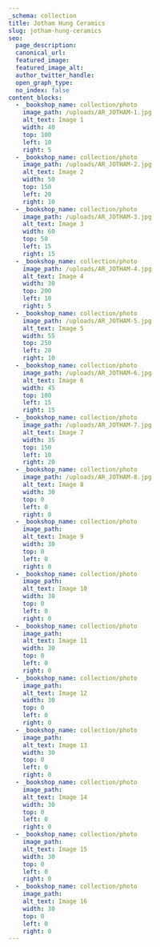 ```yaml
---
_schema: collection
title: Jotham Hung Ceramics
slug: jotham-hung-ceramics
seo:
  page_description:
  canonical_url:
  featured_image:
  featured_image_alt:
  author_twitter_handle:
  open_graph_type:
  no_index: false
content_blocks:
  - _bookshop_name: collection/photo
    image_path: /uploads/AR_JOTHAM-1.jpg
    alt_text: Image 1
    width: 40
    top: 100
    left: 10
    right: 5
  - _bookshop_name: collection/photo
    image_path: /uploads/AR_JOTHAM-2.jpg
    alt_text: Image 2
    width: 50
    top: 150
    left: 20
    right: 10
  - _bookshop_name: collection/photo
    image_path: /uploads/AR_JOTHAM-3.jpg
    alt_text: Image 3
    width: 60
    top: 50
    left: 15
    right: 15
  - _bookshop_name: collection/photo
    image_path: /uploads/AR_JOTHAM-4.jpg
    alt_text: Image 4
    width: 30
    top: 200
    left: 10
    right: 5
  - _bookshop_name: collection/photo
    image_path: /uploads/AR_JOTHAM-5.jpg
    alt_text: Image 5
    width: 55
    top: 250
    left: 20
    right: 10
  - _bookshop_name: collection/photo
    image_path: /uploads/AR_JOTHAM-6.jpg
    alt_text: Image 6
    width: 45
    top: 100
    left: 15
    right: 15
  - _bookshop_name: collection/photo
    image_path: /uploads/AR_JOTHAM-7.jpg
    alt_text: Image 7
    width: 35
    top: 150
    left: 10
    right: 20
  - _bookshop_name: collection/photo
    image_path: /uploads/AR_JOTHAM-8.jpg
    alt_text: Image 8
    width: 30
    top: 0
    left: 0
    right: 0
  - _bookshop_name: collection/photo
    image_path:
    alt_text: Image 9
    width: 30
    top: 0
    left: 0
    right: 0
  - _bookshop_name: collection/photo
    image_path:
    alt_text: Image 10
    width: 30
    top: 0
    left: 0
    right: 0
  - _bookshop_name: collection/photo
    image_path:
    alt_text: Image 11
    width: 30
    top: 0
    left: 0
    right: 0
  - _bookshop_name: collection/photo
    image_path:
    alt_text: Image 12
    width: 30
    top: 0
    left: 0
    right: 0
  - _bookshop_name: collection/photo
    image_path:
    alt_text: Image 13
    width: 30
    top: 0
    left: 0
    right: 0
  - _bookshop_name: collection/photo
    image_path:
    alt_text: Image 14
    width: 30
    top: 0
    left: 0
    right: 0
  - _bookshop_name: collection/photo
    image_path:
    alt_text: Image 15
    width: 30
    top: 0
    left: 0
    right: 0
  - _bookshop_name: collection/photo
    image_path:
    alt_text: Image 16
    width: 30
    top: 0
    left: 0
    right: 0
---
```

